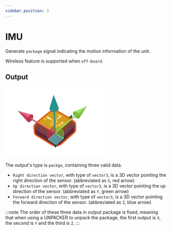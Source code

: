 ```yaml
---
sidebar_position: 3
---
```


# IMU


Generate `package` signal indicating the motion information of the unit.

Wireless feature is supported when `off-board`.

## Output
![Output arrow](./img/POSEARROW.png)

The output's type is `packge`, containing three valid data.
- `Right direction vector`, with type of `vector3`, is a 3D vector pointing the right direction of the sensor. (abbreviated as `X`, red arrow)
- `Up direction vector`, with type of `vector3`, is a 3D vector pointing the up direction of the sensor. (abbreviated as `Y`, green arrow)
- `Forward direction vector`, with type of `vector3`, is a 3D vector pointing the forward direction of the sensor. (abbreviated as `Z`, blue arrow)

:::note
The order of these three data in output package is fixed, meaning that when using a UNPACKER to unpack the package, the first output is `X`, the second is `Y` and the third is `Z`.
:::
